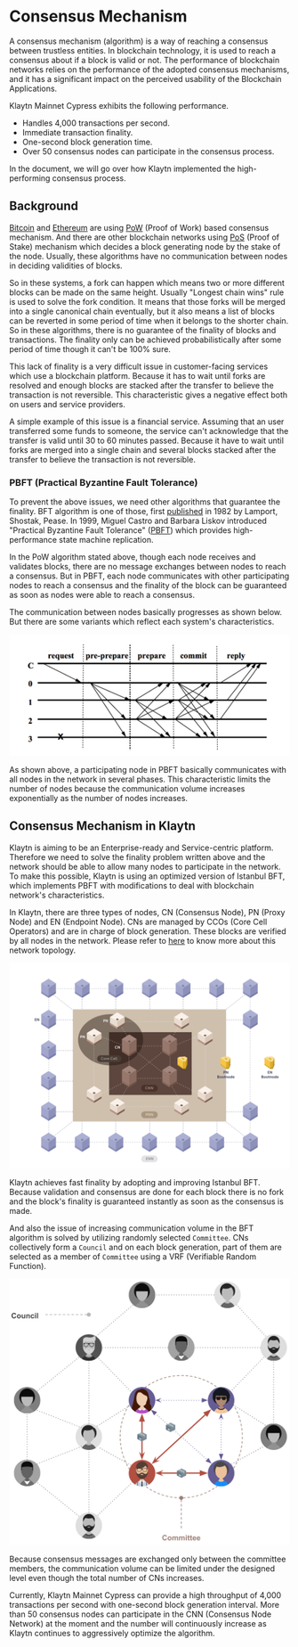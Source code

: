 # Consensus Mechanism

A consensus mechanism \(algorithm\) is a way of reaching a consensus between trustless entities. In blockchain technology, it is used to reach a consensus about if a block is valid or not. The performance of blockchain networks relies on the performance of the adopted consensus mechanisms, and it has a significant impact on the perceived usability of the Blockchain Applications.

Klaytn Mainnet Cypress exhibits the following performance.

* Handles 4,000 transactions per second. 
* Immediate transaction finality.
* One-second block generation time. 
* Over 50 consensus nodes can participate in the consensus process.

In the document, we will go over how Klaytn implemented the high-performing consensus process.

## Background <a id="background"></a>

[Bitcoin](https://en.wikipedia.org/wiki/Bitcoin) and [Ethereum](https://en.wikipedia.org/wiki/Ethereum) are using [PoW](https://en.wikipedia.org/wiki/Proof_of_work) \(Proof of Work\) based consensus mechanism. And there are other blockchain networks using [PoS](https://en.wikipedia.org/wiki/Proof_of_stake) \(Proof of Stake\) mechanism which decides a block generating node by the stake of the node. Usually, these algorithms have no communication between nodes in deciding validities of blocks.

So in these systems, a fork can happen which means two or more different blocks can be made on the same height. Usually "Longest chain wins" rule is used to solve the fork condition. It means that those forks will be merged into a single canonical chain eventually, but it also means a list of blocks can be reverted in some period of time when it belongs to the shorter chain. So in these algorithms, there is no guarantee of the finality of blocks and transactions. The finality only can be achieved probabilistically after some period of time though it can't be 100% sure.

This lack of finality is a very difficult issue in customer-facing services which use a blockchain platform. Because it has to wait until forks are resolved and enough blocks are stacked after the transfer to believe the transaction is not reversible. This characteristic gives a negative effect both on users and service providers.

A simple example of this issue is a financial service. Assuming that an user transferred some funds to someone, the service can't acknowledge that the transfer is valid until 30 to 60 minutes passed. Because it have to wait until forks are merged into a single chain and several blocks stacked after the transfer to believe the transaction is not reversible.

### PBFT \(Practical Byzantine Fault Tolerance\) <a id="pbft-practical-byzantine-fault-tolerance"></a>

To prevent the above issues, we need other algorithms that guarantee the finality. BFT algorithm is one of those, first [published](https://dl.acm.org/citation.cfm?doid=357172.357176) in 1982 by Lamport, Shostak, Pease. In 1999, Miguel Castro and Barbara Liskov introduced "Practical Byzantine Fault Tolerance" \([PBFT](http://www.pmg.csail.mit.edu/papers/bft-tocs.pdf)\) which provides high-performance state machine replication.

In the PoW algorithm stated above, though each node receives and validates blocks, there are no message exchanges between nodes to reach a consensus. But in PBFT, each node communicates with other participating nodes to reach a consensus and the finality of the block can be guaranteed as soon as nodes were able to reach a consensus.

The communication between nodes basically progresses as shown below. But there are some variants which reflect each system's characteristics.

![PBFT message flow](../../.gitbook/assets/pbft.png)

As shown above, a participating node in PBFT basically communicates with all nodes in the network in several phases. This characteristic limits the number of nodes because the communication volume increases exponentially as the number of nodes increases.

## Consensus Mechanism in Klaytn <a id="consensus-mechanism-in-klaytn"></a>

Klaytn is aiming to be an Enterprise-ready and Service-centric platform. Therefore we need to solve the finality problem written above and the network should be able to allow many nodes to participate in the network. To make this possible, Klaytn is using an optimized version of Istanbul BFT, which implements PBFT with modifications to deal with blockchain network's characteristics.

In Klaytn, there are three types of nodes, CN \(Consensus Node\), PN \(Proxy Node\) and EN \(Endpoint Node\). CNs are managed by CCOs \(Core Cell Operators\) and are in charge of block generation. These blocks are verified by all nodes in the network. Please refer to [here](../#klaytn-network-topology) to know more about this network topology.

![Network topology](../../.gitbook/assets/klaytn_network_node%20%281%29.png)

Klaytn achieves fast finality by adopting and improving Istanbul BFT. Because validation and consensus are done for each block there is no fork and the block's finality is guaranteed instantly as soon as the consensus is made.

And also the issue of increasing communication volume in the BFT algorithm is solved by utilizing randomly selected `Committee`. CNs collectively form a `Council` and on each block generation, part of them are selected as a member of `Committee` using a VRF \(Verifiable Random Function\).

![Concept of council and committee](../../.gitbook/assets/council-committee.png)

Because consensus messages are exchanged only between the committee members, the communication volume can be limited under the designed level even though the total number of CNs increases.

Currently, Klaytn Mainnet Cypress can provide a high throughput of 4,000 transactions per second with one-second block generation interval. More than 50 consensus nodes can participate in the CNN \(Consensus Node Network\) at the moment and the number will continuously increase as Klaytn continues to aggressively optimize the algorithm.

